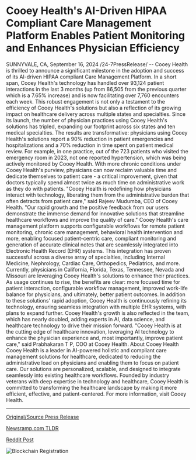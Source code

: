 # Cooey Health's AI-Driven HIPAA Compliant Care Management Platform Enables Patient Monitoring and Enhances Physician Efficiency

SUNNYVALE, CA, September 16, 2024 /24-7PressRelease/ -- Cooey Health is thrilled to announce a significant milestone in the adoption and success of its AI-driven HIPAA compliant Care Management Platform. In a short span, Cooey Health's technology has handled over 93,124 patient interactions in the last 3 months (up from 86,505 from the previous quarter which is a 7.65% increase) and is now facilitating over 7,760 encounters each week. This robust engagement is not only a testament to the efficiency of Cooey Health's solutions but also a reflection of its growing impact on healthcare delivery across multiple states and specialties.  Since its launch, the number of physician practices using Cooey Health's solutions has tripled, expanding our footprint across six states and ten medical specialties. The results are transformative: physicians using Cooey Health's solutions report a 90% reduction in patient emergencies and hospitalizations and a 70% reduction in time spent on patient medical review. For example, in one practice, out of the 723 patients who visited the emergency room in 2023, not one reported hypertension, which was being actively monitored by Cooey Health. With more chronic conditions under Cooey Health's purview, physicians can now reclaim valuable time and dedicate themselves to patient care - a critical improvement, given that doctors typically spend almost twice as much time on administrative work as they do with patients.  "Cooey Health is redefining how physicians interact with technology, liberating them from the administrative burden that often detracts from patient care," said Rajeev Mudumba, CEO of Cooey Health. "Our rapid growth and the positive feedback from our users demonstrate the immense demand for innovative solutions that streamline healthcare workflows and improve the quality of care."  Cooey Health's care management platform supports configurable workflows for remote patient monitoring, chronic care management, behavioral health intervention and more, enabling focused patient-centric care, compliant monitoring and generation of accurate clinical notes that are seamlessly integrated into Electronic Health Record (EHR) systems. This integration has proven successful across a diverse array of specialties, including Internal Medicine, Nephrology, Cardiac Care, Orthopedics, Pediatrics, and more.  Currently, physicians in California, Florida, Texas, Tennessee, Nevada and Missouri are leveraging Cooey Health's solutions to enhance their practices. As usage continues to rise, the benefits are clear: more focused time for patient interaction, configurable workflow management, improved work-life balance for physicians, and ultimately, better patient outcomes.  In addition to these solutions' rapid adoption, Cooey Health is continuously refining its technology, ensuring seamless integration with multiple EHR systems, with plans to expand further. Cooey Health's growth is also reflected in the team, which has nearly doubled, adding experts in AI, data science, and healthcare technology to drive their mission forward.  "Cooey Health is at the cutting edge of healthcare innovation, leveraging AI technology to enhance the physician experience and, most importantly, improve patient care," said Prabhakaran T P, COO at Cooey Health.  About Cooey Health  Cooey Health is a leader in AI-powered holistic and compliant care management solutions for healthcare, dedicated to reducing the administrative load on physicians and enabling them to focus on patient care. Our solutions are personalized, scalable, and designed to integrate seamlessly into existing healthcare workflows. Founded by industry veterans with deep expertise in technology and healthcare, Cooey Health is committed to transforming the healthcare landscape by making it more efficient, effective, and patient-centered. For more information, visit Cooey Health. 

---

[Original/Source Press Release](https://www.24-7pressrelease.com/press-release/514296/cooey-healths-ai-driven-hipaa-compliant-care-management-platform-enables-patient-monitoring-and-enhances-physician-efficiency)
                    

[Newsramp.com TLDR](None) 



[Reddit Post](https://www.reddit.com/r/HealthCareNewsInfo/comments/1fhyl5c/cooey_healths_aidriven_care_management_platform/) 



![Blockchain Registration](https://cdn.newsramp.app/24-7PressRelease/qrcode/249/16/oxenvA_x.webp)